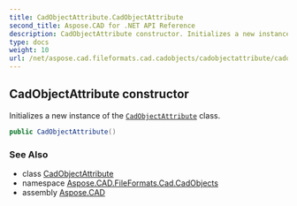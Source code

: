 ```yaml
---
title: CadObjectAttribute.CadObjectAttribute
second_title: Aspose.CAD for .NET API Reference
description: CadObjectAttribute constructor. Initializes a new instance of the CadObjectAttribute class
type: docs
weight: 10
url: /net/aspose.cad.fileformats.cad.cadobjects/cadobjectattribute/cadobjectattribute/
---
```

## CadObjectAttribute constructor

Initializes a new instance of the [`CadObjectAttribute`](../) class.

```csharp
public CadObjectAttribute()
```

### See Also

* class [CadObjectAttribute](../)
* namespace [Aspose.CAD.FileFormats.Cad.CadObjects](../../cadobjectattribute/)
* assembly [Aspose.CAD](../../../)


